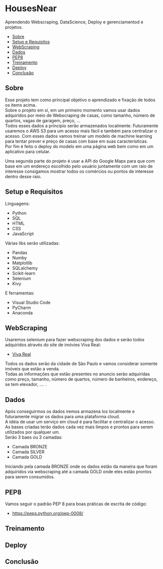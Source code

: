 # HousesNear
Aprendendo Webscraping, DataScience, Deploy e gerenciamentod e projetos.

- [Sobre](#sobre)
- [Setup e Requisitos](#setup-e-requisitos)
- [WebScraping](#webscraping)
- [Dados](#dados)
- [PEP8](#pep8)
- [Treinamento](#treinamento)
- [Deploy](#deploy)
- [Conclusão](#conclusao)

## Sobre
Esse projeto tem como principal objetivo o aprendizado e fixação de todos os items acima.<br />
Sobre o projeto em sí, em um primeiro momento vamos usar dados adquiridos por meio de Webscraping de casas, como tamanho, número de quartos, vagas de garagem, preço, ... <br />
Todos esses dados a principio serão armazenados localmente. Futuramente usaremos o AWS S3 para um acesso mais fácil e também para centralizar o acesso.
Com esses dados vamos treinar um modelo de machine learning para tentar prever e preço de casas com base em suas características. <br />
Por fim é feito o deploy do modelo em uma página web bem como em um aplicativo para celular.

Uma segunda parte do projeto é usar a API do Google Maps para que com base em um endereço escolhido pelo usuário juntamente com um raio de interesse consigamos mostrar todos os comércios ou pontos de interesse dentro desse raio.

## Setup e Requisitos
Linguagens:

* Python
* SQL
* HTML
* CSS
* JavaScript

Várias libs serão utilizadas:

* Pandas
* Numby
* Matplotlib
* SQLalchemy
* Scikit-learn
* Selenium
* Kivy

E ferramentas:

* Visual Studio Code
* PyCharm
* Anaconda

## WebScraping
Usaremos selenium para fazer webscraping dos dados e serão todos adquiridos através do site de imóvies Viva Real:

- [Viva Real](https://www.vivareal.com.br/venda/sp/sao-paulo/apartamento_residencial/)

Todos os dados serão da cidade de São Paulo e vamos considerar somente imóveis que estão a venda.<br />
Todas as informações que estão presentes no anuncio serão adquiridas como preço, tamanho, número de quartos, número de banheiros, endereço, se tem elevador, .... .

## Dados
Após conseguirmos os dados iremos armazena los localmente e futuramente migrar os dados para uma plataforma cloud.<br />
A idéia de usar um serviço em cloud é para facilitar e centralizar o acesso.<br />
As bases criadas terão dados cada vez mais limpos e prontos para serem utilizados por qualquer um.<br />
Serão 3 baes ou 3 camadas:

* Camada BRONZE
* Camada SILVER
* Camada GOLD

Iniciando pela camada BRONZE onde os dados estão da maneira que foram adquiridos via webscraping até a camada GOLD onde eles estão prontos para serem consumidos.

## PEP8
Vamos seguir o padrão PEP 8 para boas práticas de escrita de código:
- https://peps.python.org/pep-0008/

## Treinamento

## Deploy

## Conclusão
